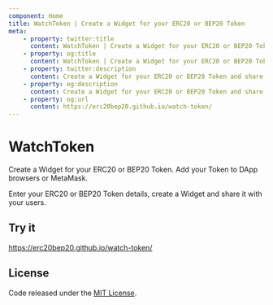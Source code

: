 ```yaml
---
component: Home
title: WatchToken | Create a Widget for your ERC20 or BEP20 Token
meta:
    - property: twitter:title 
      content: WatchToken | Create a Widget for your ERC20 or BEP20 Token
    - property: og:title
      content: WatchToken | Create a Widget for your ERC20 or BEP20 Token
    - property: twitter:description
      content: Create a Widget for your ERC20 or BEP20 Token and share it with your users. Add your Token to DApp browsers or MetaMask.
    - property: og:description
      content: Create a Widget for your ERC20 or BEP20 Token and share it with your users. Add your Token to DApp browsers or MetaMask.
    - property: og:url
      content: https://erc20bep20.github.io/watch-token/
---
```


# WatchToken

Create a Widget for your ERC20 or BEP20 Token. Add your Token to DApp browsers or MetaMask.

Enter your ERC20 or BEP20 Token details, create a Widget and share it with your users.

## Try it

https://erc20bep20.github.io/watch-token/

## License

Code released under the [MIT License](./LICENSE).
